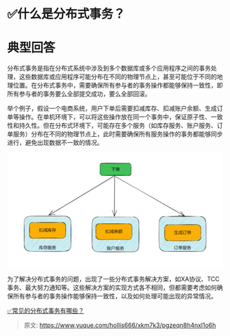 # ✅什么是分布式事务？

# 典型回答


分布式事务是指在分布式系统中涉及到多个数据库或多个应用程序之间的事务处理，这些数据库或应用程序可能分布在不同的物理节点上，甚至可能位于不同的地理位置。在分布式事务中，需要确保所有参与者的事务操作都能够保持一致性，即所有参与者的事务要么全部提交成功，要么全部回滚。



举个例子，假设一个电商系统，用户下单后需要扣减库存、扣减账户余额、生成订单等操作。在单机环境下，可以将这些操作放在同一个事务中，保证原子性、一致性和持久性。但在分布式环境下，可能存在多个服务（如库存服务、账户服务、订单服务）分布在不同的物理节点上，此时需要确保所有服务操作的事务都能够同步进行，避免出现数据不一致的情况。



![1676881543275-37945847-f932-4fb4-8667-97a1fcff629d.png](./img/XjpAZuZa0Yx3b_F4/1676881543275-37945847-f932-4fb4-8667-97a1fcff629d-037620.png)



为了解决分布式事务的问题，出现了一些分布式事务解决方案，如XA协议、TCC事务、最大努力通知等。这些解决方案的实现方式各不相同，但都需要考虑如何确保所有参与者的事务操作能够保持一致性，以及如何处理可能出现的异常情况。



[✅常见的分布式事务有哪些？](https://www.yuque.com/hollis666/xkm7k3/yr0lu6)



> 原文: <https://www.yuque.com/hollis666/xkm7k3/pgzeqn8h4nxl1o6h>